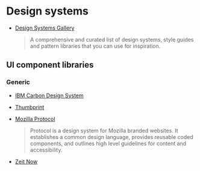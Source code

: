 # Design systems

- [Design Systems Gallery](https://designsystemsrepo.com/design-systems/)

  > A comprehensive and curated list of design systems, style guides and pattern libraries that you can use for inspiration.

## UI component libraries

### Generic

- [IBM Carbon Design System](https://www.carbondesignsystem.com/)

- [Thumbprint](https://thumbprint.design/)

- [Mozilla Protocol](https://protocol.mozilla.org/)

  > Protocol is a design system for Mozilla branded websites. It establishes a common design language, provides reusable coded components, and outlines high level guidelines for content and accessibility.

- [Zeit Now](https://zeit.co/design/now)
